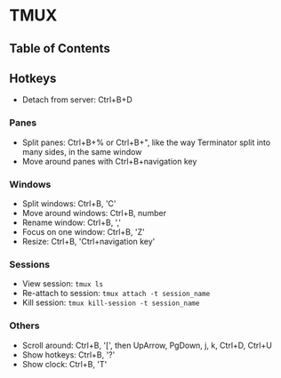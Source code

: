 # TMUX

## Table of Contents

## Hotkeys

- Detach from server: Ctrl+B+D

### Panes

- Split panes: Ctrl+B+% or Ctrl+B+", like the way Terminator split into many sides, in the same window
- Move around panes with Ctrl+B+navigation key

### Windows

- Split windows: Ctrl+B, 'C'
- Move around windows: Ctrl+B, number
- Rename window: Ctrl+B, ','
- Focus on one window: Ctrl+B, 'Z'
- Resize: Ctrl+B, 'Ctrl+navigation key'

### Sessions

- View session: `tmux ls`
- Re-attach to session: `tmux attach -t session_name`
- Kill session: `tmux kill-session -t session_name`

### Others

- Scroll around: Ctrl+B, '[', then UpArrow, PgDown, j, k, Ctrl+D, Ctrl+U
- Show hotkeys: Ctrl+B, '?'
- Show clock: Ctrl+B, 'T'
